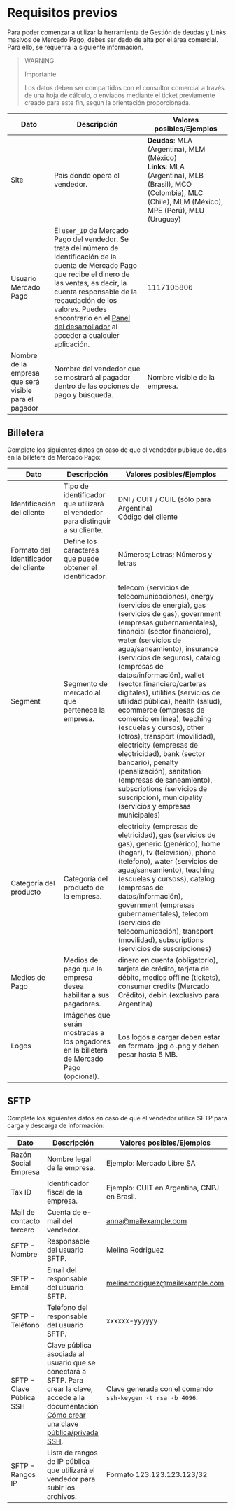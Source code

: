 # Requisitos previos

Para poder comenzar a utilizar la herramienta de Gestión de deudas y Links masivos de Mercado Pago, debes ser dado de alta por el área comercial. Para ello, se requerirá la siguiente información.

> WARNING
>
> Importante
>
> Los datos deben ser compartidos con el consultor comercial a través de una hoja de cálculo, o enviados mediante el ticket previamente creado para este fin, según la orientación proporcionada.

| Dato                             | Descripción                                                                                                                                                      | Valores posibles/Ejemplos                                                                                           |
|----------------------------------|------------------------------------------------------------------------------------------------------------------------------------------------------------------|---------------------------------------------------------------------------------------------------------------------|
| Site                         | País donde opera el vendedor.                                                                                                                                    | **Deudas**: MLA (Argentina), MLM (México) <br> **Links**: MLA (Argentina), MLB (Brasil), MCO (Colombia), MLC (Chile), MLM (México), MPE (Perú), MLU (Uruguay)        |
| Usuario Mercado Pago         | El `user_ID` de Mercado Pago del vendedor. Se trata del número de identificación de la cuenta de Mercado Pago que recibe el dinero de las ventas, es decir, la cuenta responsable de la recaudación de los valores. Puedes encontrarlo en el [Panel del desarrollador](/developers/es/docs/links-and-debts/additional-content/your-integrations/dashboard) al acceder a cualquier aplicación. | 1117105806                                                                                                                                                            |
| Nombre de la empresa que será visible para el pagador | Nombre del vendedor que se mostrará al pagador dentro de las opciones de pago y búsqueda.                                                        | Nombre visible de la empresa.                                                                                      |

## Billetera 

Complete los siguientes datos en caso de que el vendedor publique deudas en la billetera de Mercado Pago:

| Dato                        | Descripción                                                                                                         | Valores posibles/Ejemplos                                                                                                    |
|-----------------------------|---------------------------------------------------------------------------------------------------------------------|------------------------------------------------------------------------------------------------------------------------------|
| Identificación del cliente  | Tipo de identificador que utilizará el vendedor para distinguir a su cliente.                                      | DNI / CUIT / CUIL (sólo para Argentina) <br> Código del cliente                                                                         |
| Formato del identificador del cliente | Define los caracteres que puede obtener el identificador.                                                          | Números; Letras; Números y letras                                                                                            |
| Segment                     | Segmento de mercado al que pertenece la empresa.                                                                   | telecom (servicios de telecomunicaciones), energy (servicios de energía), gas (servicios de gas), government (empresas gubernamentales), financial (sector financiero), water (servicios de agua/saneamiento), insurance (servicios de seguros), catalog (empresas de datos/información), wallet (sector financiero/carteras digitales), utilities (servicios de utilidad pública), health (salud), ecommerce (empresas de comercio en línea), teaching (escuelas y cursos), other (otros), transport (movilidad), electricity (empresas de electricidad), bank (sector bancario), penalty (penalización), sanitation (empresas de saneamiento), subscriptions (servicios de suscripción), municipality (servicios y empresas municipales) |
| Categoría del producto      | Categoría del producto de la empresa.                                                                              | electricity (empresas de eletricidad), gas (servicios de gas), generic (genérico), home (hogar), tv (televisión), phone (teléfono), water (servicios de agua/saneamiento), teaching (escuelas y cursoss), catalog (empresas de datos/información), government (empresas gubernamentales), telecom (servicios de telecomunicación), transport (movilidad), subscriptions (servicios de suscripciones)                     |
| Medios de Pago      | Medios de pago que la empresa desea habilitar a sus pagadores.                                                                              | dinero en cuenta (obligatorio), tarjeta de crédito, tarjeta de débito, medios offline (tickets), consumer credits (Mercado Crédito), debin (exclusivo para Argentina)                     |
| Logos                       | Imágenes que serán mostradas a los pagadores en la billetera de Mercado Pago (opcional).                        | Los logos a cargar deben estar en formato .jpg o .png y deben pesar hasta 5 MB.  |

## SFTP

Complete los siguientes datos en caso de que el vendedor utilice SFTP para carga y descarga de información:

| Dato                        | Descripción                                                                                   | Valores posibles/Ejemplos                                                                                                    |
|-----------------------------|-----------------------------------------------------------------------------------------------|------------------------------------------------------------------------------------------------------------------------------|
| Razón Social Empresa        | Nombre legal de la empresa.                                                                                         |  Ejemplo: Mercado Libre SA                                                                                                                       |
| Tax ID                      | Identificador fiscal de la empresa.                                                                                         | Ejemplo: CUIT en Argentina, CNPJ en Brasil.                                                                                                                        |
| Mail de contacto tercero    | Cuenta de e-mail del vendedor.                                                               | anna@mailexample.com                                                                                                                        |
| SFTP - Nombre               | Responsable del usuario SFTP.                                                                | Melina Rodriguez                                                                                                                         |
| SFTP - Email                | Email del responsable del usuario SFTP.                                                       | melinarodriguez@mailexample.com                                                                                                                         |
| SFTP - Teléfono             | Teléfono del responsable del usuario SFTP.                                                    |  xxxxxx-yyyyyy                                                                                                                          |
| SFTP - Clave Pública SSH    | Clave pública asociada al usuario que se conectará a SFTP. Para crear la clave, accede a la documentación [Cómo crear una clave pública/privada SSH](/developers/es/docs/links-and-debts/public-and-private-key). | Clave generada con el comando `ssh-keygen -t rsa -b 4096`.                                                                |
| SFTP - Rangos IP             | Lista de rangos de IP pública que utilizará el vendedor para subir los archivos.                        | Formato 123.123.123.123/32                                                                                                  |
